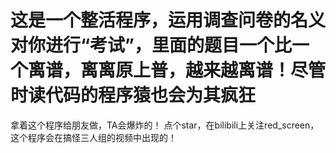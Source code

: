 # 这是一个整活程序，运用调查问卷的名义对你进行“考试”，里面的题目一个比一个离谱，离离原上普，越来越离谱！尽管时读代码的程序猿也会为其疯狂
拿着这个程序给朋友做，TA会爆炸的！
点个star，在bilibili上关注red_screen，这个程序会在搞怪三人组的视频中出现的！
